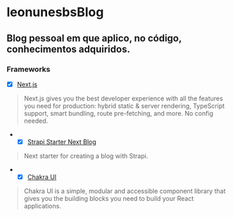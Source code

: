 # leonunesbsBlog

## Blog pessoal em que aplico, no código, conhecimentos adquiridos.

### Frameworks

- [x] [Next.js](https://nextjs.org)
 > Next.js gives you the best developer experience with all the features you need for production: hybrid static & server rendering, TypeScript support, smart bundling, route pre-fetching, and more. No config needed.
- - [x] [Strapi Starter Next Blog](https://github.com/strapi/strapi-starter-next-blog)
> Next starter for creating a blog with Strapi.
- - [x] [Chakra UI](https://chakra-ui.com)
> Chakra UI is a simple, modular and accessible component library that gives you the building blocks you need to build your React applications.
